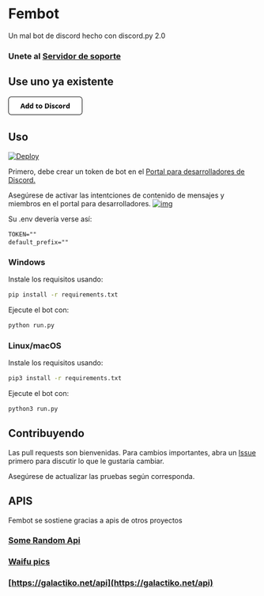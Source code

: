 # Fembot 

Un mal bot de discord hecho con discord.py 2.0
### Unete al [Servidor de soporte](https://galactiko.net/support)

## Use uno ya existente

<a href="https://galactiko.net/invite">
  <img src="https://github.com/ggalactiko/fembot/blob/main/assets/button.png?raw=true" alt="add button" width="150"/>
 </a>

## Uso
[![Deploy](https://www.herokucdn.com/deploy/button.svg)](https://heroku.com/deploy?template=https://github.com/ggalactiko/fembot)

Primero, debe crear un token de bot en el [Portal para desarrolladores de Discord.](https://discordapp.com/developers/applications/me)

Asegúrese de activar las intentciones de contenido de mensajes y miembros en el portal para desarrolladores.
[![img](https://cdn.discordapp.com/attachments/969632808920305704/987877147253284934/unknown.png)](#)


Su .env devería verse así:
```
TOKEN=""
default_prefix=""
```

### Windows
Instale los requisitos usando:
```bash
pip install -r requirements.txt
```
Ejecute el bot con:
```bash
python run.py
```

### Linux/macOS
Instale los requisitos usando:
```bash
pip3 install -r requirements.txt
```

Ejecute el bot con:
```bash
python3 run.py
```

## Contribuyendo
Las pull requests son bienvenidas. Para cambios importantes, abra un [Issue](https://github.com/ggalactiko/fembot/issues) primero para discutir lo que le gustaría cambiar.

Asegúrese de actualizar las pruebas según corresponda.

## APIS
Fembot se sostiene gracias a apis de otros proyectos

### [Some Random Api](https://some-random-api.ml)
### [Waifu pics](https://waifu.pics)
### [https://galactiko.net/api](https://galactiko.net/api)
